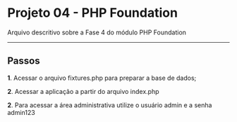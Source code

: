 Projeto 04 - PHP Foundation
=====================


Arquivo descritivo sobre a Fase 4 do módulo PHP Foundation

---------
Passos
---------

**1**. Acessar o arquivo fixtures.php para preparar a base de dados;

**2**. Acessar a aplicação a partir do arquivo index.php

**2**. Para acessar a área administrativa utilize o usuário admin e a senha admin123
